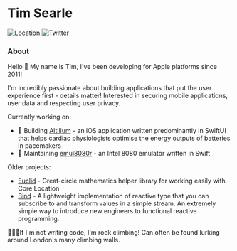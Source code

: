 # Tim Searle

![Location](https://img.shields.io/badge/📍%20location-London-brightgreen)
[![Twitter](https://img.shields.io/badge/twitter-@timsearle_-blue.svg?style=flat)](https://twitter.com/timsearle_)

### About

Hello 👋 My name is Tim, I've been developing for Apple platforms since 2011! 

I'm incredibly passionate about building applications that put the user experience first - details matter! Interested in securing mobile applications, user data and respecting user privacy.

Currently working on:

- 🔨 Building [Altilium](https://apps.apple.com/gb/app/altilium/id1560227798) - an iOS application written predominantly in SwiftUI that helps cardiac physiologists optimise the energy outputs of batteries in pacemakers
- 👾 Maintaining [emul8080r](https://github.com/timsearle/emul8080r) - an Intel 8080 emulator written in Swift

Older projects:

- [Euclid](https://github.com/timsearle/euclid) - Great-circle mathematics helper library for working easily with Core Location
- [Bind](https://github.com/karmarama/bind) - A lightweight implementation of reactive type that you can subscribe to and transform values in a simple stream. An extremely simple way to introduce new engineers to functional reactive programming.

🧗🏻‍♂️If I'm not writing code, I'm rock climbing! Can often be found lurking around London's many climbing walls.
